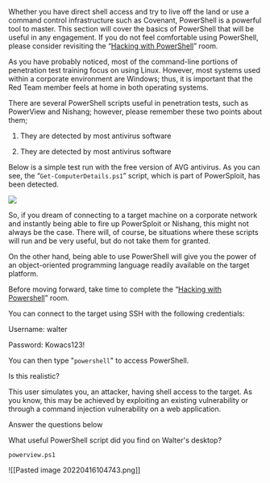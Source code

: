Whether you have direct shell access and try to live off the land or use a command control infrastructure such as Covenant, PowerShell is a powerful tool to master. This section will cover the basics of PowerShell that will be useful in any engagement. If you do not feel comfortable using PowerShell, please consider revisiting the “[Hacking with PowerShell](https://tryhackme.com/room/powershell)” room.

As you have probably noticed, most of the command-line portions of penetration test training focus on using Linux. However, most systems used within a corporate environment are Windows; thus, it is important that the Red Team member feels at home in both operating systems.

There are several PowerShell scripts useful in penetration tests, such as PowerView and Nishang; however, please remember these two points about them;

1) They are detected by most antivirus software

2) They are detected by most antivirus software

Below is a simple test run with the free version of AVG antivirus. As you can see, the “`Get-ComputerDetails.ps1`” script, which is part of PowerSploit, has been detected.

![](https://i.imgur.com/kZoK015.png)  

So, if you dream of connecting to a target machine on a corporate network and instantly being able to fire up PowerSploit or Nishang, this might not always be the case. There will, of course, be situations where these scripts will run and be very useful, but do not take them for granted.

On the other hand, being able to use PowerShell will give you the power of an object-oriented programming language readily available on the target platform.

Before moving forward, take time to complete the “[Hacking with Powershell](https://tryhackme.com/room/powershell)” room.

You can connect to the target using SSH with the following credentials:

Username: walter

Password: Kowacs123!

You can then type "`powershell`" to access PowerShell.  

Is this realistic?

This user simulates you, an attacker, having shell access to the target. As you know, this may be achieved by exploiting an existing vulnerability or through a command injection vulnerability on a web application.  

Answer the questions below

What useful PowerShell script did you find on Walter's desktop?

	powerview.ps1

![[Pasted image 20220416104743.png]]